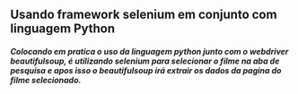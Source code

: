 ## Usando framework selenium em conjunto com linguagem Python

##### Colocando em pratica o uso da linguagem python junto com o webdriver beautifulsoup, é utilizando selenium para selecionar o filme na aba de pesquisa e apos isso o beautifulsoup irá extrair os dados da pagina do filme selecionado.
